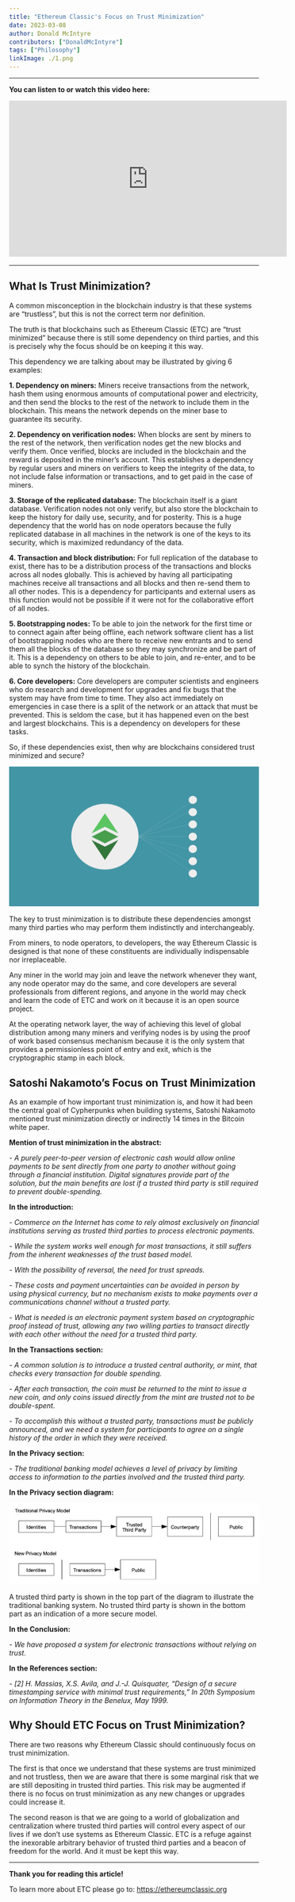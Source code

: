 ```yaml
---
title: "Ethereum Classic's Focus on Trust Minimization"
date: 2023-03-08
author: Donald McIntyre
contributors: ["DonaldMcIntyre"]
tags: ["Philosophy"]
linkImage: ./1.png
---
```


---
**You can listen to or watch this video here:**

<iframe width="560" height="315" src="https://www.youtube.com/embed/I9t3xHtAA48" title="YouTube video player" frameborder="0" allow="accelerometer; autoplay; clipboard-write; encrypted-media; gyroscope; picture-in-picture; web-share" allowfullscreen></iframe>

---

## What Is Trust Minimization?

A common misconception in the blockchain industry is that these systems are “trustless”, but this is not the correct term nor definition. 

The truth is that blockchains such as Ethereum Classic (ETC) are “trust minimized” because there is still some dependency on third parties, and this is precisely why the focus should be on keeping it this way.

This dependency we are talking about may be illustrated by giving 6 examples:

**1. Dependency on miners:** Miners receive transactions from the network, hash them using enormous amounts of computational power and electricity, and then send the blocks to the rest of the network to include them in the blockchain. This means the network depends on the miner base to guarantee its security.

**2. Dependency on verification nodes:** When blocks are sent by miners to the rest of the network, then verification nodes get the new blocks and verify them. Once verified, blocks are included in the blockchain and the reward is deposited in the miner’s account. This establishes a dependency by regular users and miners on verifiers to keep the integrity of the data, to not include false information or transactions, and to get paid in the case of miners.

**3. Storage of the replicated database:** The blockchain itself is a giant database. Verification nodes not only verify, but also store the blockchain to keep the history for daily use, security, and for posterity. This is a huge dependency that the world has on node operators because the fully replicated database in all machines in the network is one of the keys to its security, which is maximized redundancy of the data.

**4. Transaction and block distribution:** For full replication of the database to exist, there has to be a distribution process of the transactions and blocks across all nodes globally. This is achieved by having all participating machines receive all transactions and all blocks and then re-send them to all other nodes. This is a dependency for participants and external users as this function would not be possible if it were not for the collaborative effort of all nodes.

**5. Bootstrapping nodes:** To be able to join the network for the first time or to connect again after being offline, each network software client has a list of bootstrapping nodes who are there to receive new entrants and to send them all the blocks of the database so they may synchronize and be part of it. This is a dependency on others to be able to join, and re-enter, and to be able to synch the history of the blockchain.

**6. Core developers:** Core developers are computer scientists and engineers who do research and development for upgrades and fix bugs that the system may have from time to time. They also act immediately on emergencies in case there is a split of the network or an attack that must be prevented. This is seldom the case, but it has happened even on the best and largest blockchains. This is a dependency on developers for these tasks.

So, if these dependencies exist, then why are blockchains considered trust minimized and secure?

![The key of trust minimization is to distribute risk.](./1.png)

The key to trust minimization is to distribute these dependencies amongst many third parties who may perform them indistinctly and interchangeably. 

From miners, to node operators, to developers, the way Ethereum Classic is designed is that none of these constituents are individually indispensable nor irreplaceable. 

Any miner in the world may join and leave the network whenever they want, any node operator may do the same, and core developers are several professionals from different regions, and anyone in the world may check and learn the code of ETC and work on it because it is an open source project.

At the operating network layer, the way of achieving this level of global distribution among many miners and verifying nodes is by using the proof of work based consensus mechanism because it is the only system that provides a permissionless point of entry and exit, which is the cryptographic stamp in each block. 

## Satoshi Nakamoto’s Focus on Trust Minimization

As an example of how important trust minimization is, and how it had been the central goal of Cypherpunks when building systems, Satoshi Nakamoto mentioned trust minimization directly or indirectly 14 times in the Bitcoin white paper.

**Mention of trust minimization in the abstract:**

*- A purely peer-to-peer version of electronic cash would allow online payments to be sent directly from one party to another without going through a financial institution. Digital signatures provide part of the solution, but the main benefits are lost if a trusted third party is still required to prevent double-spending.*

**In the introduction:**

*- Commerce on the Internet has come to rely almost exclusively on financial institutions serving as trusted third parties to process electronic payments.*

*- While the system works well enough for most transactions, it still suffers from the inherent weaknesses of the trust based model.*

*- With the possibility of reversal, the need for trust spreads.*

*- These costs and payment uncertainties can be avoided in person by using physical currency, but no mechanism exists to make payments over a communications channel without a trusted party.*

*- What is needed is an electronic payment system based on cryptographic proof instead of trust, allowing any two willing parties to transact directly with each other without the need for a trusted third party.*

**In the Transactions section:**

*- A common solution is to introduce a trusted central authority, or mint, that checks every transaction for double spending.*

*- After each transaction, the coin must be returned to the mint to issue a new coin, and only coins issued directly from the mint are trusted not to be double-spent.*

*- To accomplish this without a trusted party, transactions must be publicly announced, and we need a system for participants to agree on a single history of the order in which they were received.*

**In the Privacy section:**

*- The traditional banking model achieves a level of privacy by limiting access to information to the parties involved and the trusted third party.*

**In the Privacy section diagram:**

![Trusted third party mentioned in the diagram.](./2.png)

A trusted third party is shown in the top part of the diagram to illustrate the traditional banking system. No trusted third party is shown in the bottom part as an indication of a more secure model.

**In the Conclusion:**

*- We have proposed a system for electronic transactions without relying on trust.*

**In the References section:**

*- [2] H. Massias, X.S. Avila, and J.-J. Quisquater, “Design of a secure timestamping service with minimal trust requirements,” In 20th Symposium on Information Theory in the Benelux, May 1999.*

## Why Should ETC Focus on Trust Minimization?

There are two reasons why Ethereum Classic should continuously focus on trust minimization.

The first is that once we understand that these systems are trust minimized and not trustless, then we are aware that there is some marginal risk that we are still depositing in trusted third parties. This risk may be augmented if there is no focus on trust minimization as any new changes or upgrades could increase it.

The second reason is that we are going to a world of globalization and centralization where trusted third parties will control every aspect of our lives if we don’t use systems as Ethereum Classic. ETC is a refuge against the inexorable arbitrary behavior of trusted third parties and a beacon of freedom for the world. And it must be kept this way.

---

**Thank you for reading this article!**

To learn more about ETC please go to: https://ethereumclassic.org

